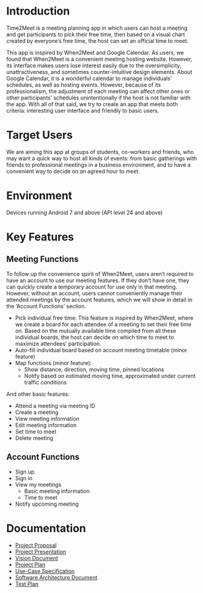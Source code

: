 # Introduction
Time2Meet is a meeting planning app in which users can host a meeting and get participants to pick their free time, then based on a visual chart created by everyone’s free time, the host can set an official time to meet.

This app is inspired by When2Meet and Google Calendar. As users, we found that When2Meet is a convenient meeting hosting website. However, its interface makes users lose interest easily due to the oversimplicity, unattractiveness, and sometimes counter-intuitive design elements. About Google Calendar, it is a wonderful calendar to manage individuals’ schedules, as well as hosting events. However, because of its professionalism, the adjustment of each meeting can affect other ones or other participants’ schedules unintentionally if the host is not familiar with the app. With all of that said, we try to create an app that meets both criteria: interesting user interface and friendly to basic users.

# Target Users
We are aiming this app at groups of students, co-workers and friends, who may want a quick way to host all kinds of events: from basic gatherings with friends to professional meetings in a business environment, and to have a convenient way to decide on an agreed hour to meet.

# Environment
Devices running Android 7 and above (API level 24 and above)

# Key Features
## Meeting Functions
To follow up the convenience spirit of When2Meet, users aren’t required to have an account to use our meeting features. If they don’t have one, they can quickly create a temporary account for use only in that meeting. However, without an account, users cannot conveniently manage their attended meetings by the account features, which we will show in detail in the ‘Account Functions’ section.

- Pick individual free time: This feature is inspired by When2Meet, where we create a board for each attendee of a meeting to set their free time on. Based on the mutually available time compiled from all these individual boards, the host can decide on which time to meet to maximize attendees’ participation.
- Auto-fill individual board based on account meeting timetable (minor feature)
- Map functions (minor feature):
	- Show distance, direction, moving time, pinned locations
	- Notify based on estimated moving time, approximated under current traffic conditions

And other basic features:
- Attend a meeting via meeting ID
- Create a meeting
- View meeting information
- Edit meeting information
- Set time to meet
- Delete meeting

## Account Functions
- Sign up
- Sign in
- View my meetings
	- Basic meeting information
	- Time to meet
- Notify upcoming meeting

# Documentation
- [Project Proposal](https://docs.google.com/document/d/1jtJqxVk_DyXqu9sjB-HdjWxKWBYcjdvBlPZ0mDTu7qI/edit?usp=sharing)
- [Project Presentation](https://www.canva.com/design/DAE0fLKj3vo/dUrSxu79KWisIvVEPz4txw/view)
- [Vision Document](https://docs.google.com/document/d/1H1SgQfO8Bp-b4WxMo12CxWkI9CfZL98FfBwvM2lSJkQ/edit?usp=sharing)
- [Project Plan](https://docs.google.com/document/d/1CpndEnMBW0kqSvIU_VidsKTk6RcD7K5QuJl8wmTPwd4/edit?usp=sharing)
- [Use-Case Specification](https://docs.google.com/document/d/15gPCQqDd47ym1G-OVcrC_WncveVIAOiXXDpFjF8Zghk/edit?usp=sharing)
- [Software Architecture Document](https://docs.google.com/document/d/1xsqzWfW9NaCQ2z0p8D4p-J7aYxLOS1ey/edit?usp=sharing)
- [Test Plan](https://docs.google.com/document/d/1ZD3S11xbAvSBcJ_j6lcqFTHmn6_zxBg1/edit?usp=sharing)
